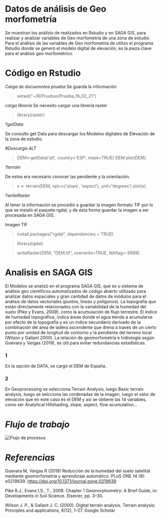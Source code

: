 # Datos de análisis de Geo morfometría

Se muestran los análisis de realizados en Rstudio y en SAGA GIS, para realizar y analizar variables de Geo morfometría de una zona de estudio. 
Para el análisis de las variables de Geo morfometría de utilizo el programa Rstudio donde se generó el modelo digital de elevación, es la pieza clave para el análisis geo morfométrico.


# Código en Rstudio 

*Carga de docuemntos prueba*
Se guarda la información
>setwd("~/R/Pruebas/Prueba_19_02_21")
>
*carga libreria*
Se necesito cargar una librería raster

>library(raster)

 *?getData*

Se consulto get Data para descargar los Modelos digitales de Elevación de la zona de estudio.

*#Descarga ALT*
>DEM<-getData('alt', country='ESP', mask=TRUE)
>DEM
>plot(DEM)

 *?terrain*

De estos era necesario conocer las pendiente y la orientación.
>x <- terrain(DEM, opt=c('slope', 'aspect'), unit='degrees')
>plot(x)

 *?writeRaster*

Al tener la información se procedió a guardar la imagen formato TIF por lo que se instaló el paquete rgdal; y de esta forma guardar la imagen a ser procesada en SAGA GIS.

Imagen TIF
>install.packages("rgdal", dependencies = TRUE)

>library(rgdal)

>writeRaster(DEM, "DEM.tif", overwrite=TRUE, NAflag=-9999)
 
# Analisis en SAGA GIS
El Modelos se analizó en el programa SAGA GIS, que es u sistema de análisis geo científicos automatizados de código abierto utilizado para analizar datos espaciales y gran cantidad de datos de módulos para el análisis de datos vectoriales (puntos, líneas y polígonos).
La topografía que están directamente relacionados con la variabilidad de la humedad del suelo (Pike y Evans, 2009), como la acumulación de flujo terrestre. El índice de humedad topográfica, indica áreas donde el agua tiende a acumularse por efecto de la topografía y es un índice secundario derivado de la combinación del área de ladera ascendente que drena a través de un cierto punto por unidad de longitud de contorno y la pendiente del terreno local (Wilson y Gallant 2000). 
La relación de geomorfometría e hidrología según Guevara y Vargas (2019), es útil para evitar redundancias estadísticas. 

### 1
En la opción de DATA, se cargó el DEM de España.
### 2
En Geoprocessing se selecciona Terrain Analysis, luego Basic terrain analysis, luego se selcciona las cordenadas de la imagen, luego el valor de elevación que en este caso es el DEM y asi se obtiene las 14 variables, como ser Analytical Hillshading, slope, aspect, flow acumulation... 


# *Flujo de trabajo*
![Flujo de procesos ](https://user-images.githubusercontent.com/78845785/109633763-c6e9b980-7b48-11eb-9fcf-4a6683ab787a.jpg)


# *Referencias*
Guevara M, Vargas R (2019) Reducción de la humedad del suelo satelital mediante geomorfometría y aprendizaje automático. PLoS ONE 14 (9): e0219639. https://doi.org/10.1371/journal.pone.0219639

Pike R.J., Evans I.S., T., 2009. Chapter 1 Geomorphometry: A Brief Guide, in: Developments in Soil Science. Elsevier, pp. 3–30.

Wilson J. P., & Gallant J. C. (2000). Digital terrain analysis. Terrain analysis: Principles and applications, 6(12), 1–27. Google Scholar
